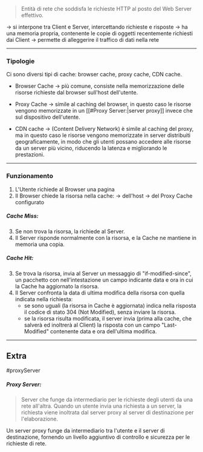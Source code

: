 > Entità di rete che soddisfa le richieste HTTP al posto del Web Server effettivo.

-> si interpone tra Client e Server, intercettando richieste e risposte
-> ha una memoria propria, contenente le copie di oggetti recentemente richiesti dai Client
-> permette di alleggerire il traffico di dati nella rete

---
### Tipologie
Ci sono diversi tipi di cache: browser cache, proxy cache, CDN cache.
- Browser Cache
	-> più comune, consiste nella memorizzazione delle risorse richieste dal browser sull'host dell'utente.

- Proxy Cache
	-> simile al caching del browser, in questo caso le risorse vengono memorizzate in un [[#Proxy Server:|server proxy]] invece che sul dispositivo dell'utente.

- CDN cache
	-> (Content Delivery Network) è simile al caching del proxy, ma in questo caso le risorse vengono memorizzate in server distribuiti geograficamente, in modo che gli utenti possano accedere alle risorse da un server più vicino, riducendo la latenza e migliorando le prestazioni.


---
### Funzionamento

1. L'Utente richiede al Browser una pagina
2. Il Browser chiede la risorsa nella cache:
	-> dell'host
	-> del Proxy Cache configurato

##### Cache Miss:
3. Se non trova la risorsa, la richiede al Server.
4. Il Server risponde normalmente con la risorsa, e la Cache ne mantiene in memoria una copia.

##### Cache Hit:
3. Se trova la risorsa, invia al Server un messaggio di "if-modified-since", un pacchetto con nell'intestazione un campo indicante data e ora in cui la Cache ha aggiornato la risorsa.
4. Il Server confronta la data di ultima modifica della risorsa con quella indicata nella richiesta:
	- se sono uguali (la risorsa in Cache è aggiornata) indica nella risposta il codice di stato 304 (Not Modified), senza inviare la risorsa.
	- se la risorsa risulta modificata, il server invia (prima alla cache, che salverà ed inoltrerà al Client) la risposta con un campo "Last-Modified" contenente data e ora dell'ultima modifica.

---
## Extra
#proxyServer
##### Proxy Server:
> Server che funge da intermediario per le richieste degli utenti da una rete all'altra. Quando un utente invia una richiesta a un server, la richiesta viene inoltrata dal server proxy al server di destinazione per l'elaborazione.

Un server proxy funge da intermediario tra l'utente e il server di destinazione, fornendo un livello aggiuntivo di controllo e sicurezza per le richieste di rete.
